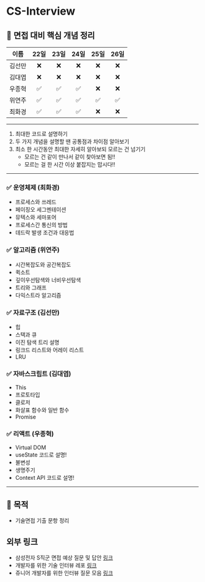 # CS-Interview

## 📅 면접 대비 핵심 개념 정리

|  이름  | 22일 | 23일 | 24일 | 25일 | 26일 |
| :----: | :--: | :--: | :--: | :--: | :--: |
| 김선만 |  ❌  |  ❌  |  ❌  |  ❌  |  ❌  |
| 김대엽 |  ❌  |  ❌  |  ❌  |  ❌  |  ❌  |
| 우종혁 |  ✅  |  ✅  |  ✅  |  ❌  |  ❌  |
| 위연주 |  ✅  |  ✅  |  ✅  |  ✅  |  ✅  |
| 최화경 |  ✅  |  ✅  |  ✅  |  ❌  |  ❌  |

---

1. 최대한 코드로 설명하기
2. 두 가지 개념을 설명할 땐 공통점과 차이점 알아보기
3. 최소 한 시간동안 최대한 자세히 알아보되 모르는 건 넘기기
   - 모르는 건 같이 만나서 같이 찾아보면 됨!!
   - 모르는 걸 한 시간 이상 붙잡지는 맙시다!!

---

### ✅ 운영체제 (최화경)

- 프로세스와 쓰레드
- 페이징오 세그멘테이션
- 뮤텍스와 세마포어
- 프로세스간 통신의 방법
- 데드락 발생 조건과 대응법

### ✅ 알고리즘 (위연주)

- 시간복잡도와 공간복잡도
- 퀵소트
- 깊이우선탐색와 너비우선탐색
- 트리와 그래프
- 다익스트라 알고리즘

### ✅ 자료구조 (김선만)

- 힙
- 스택과 큐
- 이진 탐색 트리 설명
- 링크드 리스트와 어레이 리스트
- LRU

### ✅ 자바스크립트 (김대엽)

- This
- 프로토타입
- 클로저
- 화살표 함수와 일반 함수
- Promise

### ✅ 리액트 (우종혁)

- Virtual DOM
- useState 코드로 설명!
- 불변성
- 생명주기
- Context API 코드로 설명!

---

## 🎯 목적

- 기술면접 기출 문항 정리

## 외부 링크

- 삼성전자 S직군 면접 예상 질문 및 답안 [링크](https://docs.google.com/spreadsheets/d/1i4QF0gEpcOUulKqW9MX5hKvb0PnD0tFc/edit?usp=sharing&ouid=103817459875079993407&rtpof=true&sd=true)
- 개발자를 위한 기술 인터뷰 레포 [링크](https://github.com/gyoogle/tech-interview-for-developer)
- 쥬니어 개발자를 위한 인터뷰 질문 모음 [링크](https://github.com/JaeYeopHan/Interview_Question_for_Beginner)
